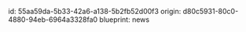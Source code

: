 id: 55aa59da-5b33-42a6-a138-5b2fb52d00f3
origin: d80c5931-80c0-4880-94eb-6964a3328fa0
blueprint: news
